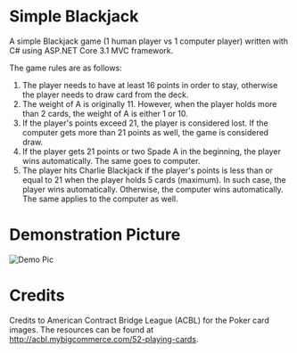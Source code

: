 # Simple Blackjack
A simple Blackjack game (1 human player vs 1 computer player) written with C# using ASP.NET Core 3.1 MVC framework. 

The game rules are as follows:
1. The player needs to have at least 16 points in order to stay, otherwise the player needs to draw card from the deck.
1. The weight of A is originally 11. However, when the player holds more than 2 cards, the weight of A is either 1 or 10.
1. If the player's points exceed 21, the player is considered lost. If the computer gets more than 21 points as well, the game is considered draw.
1. If the player gets 21 points or two Spade A in the beginning, the player wins automatically. The same goes to computer.
1. The player hits Charlie Blackjack if the player's points is less than or equal to 21 when the player holds 5 cards (maximum). In such case, the player wins automatically. Otherwise, the computer wins automatically. The same applies to the computer as well.

# Demonstration Picture
![Demo Pic](../media/images/blackjack_demo_pic.png?raw=true)

# Credits
Credits to American Contract Bridge League (ACBL) for the Poker card images. The resources can be found at http://acbl.mybigcommerce.com/52-playing-cards.
